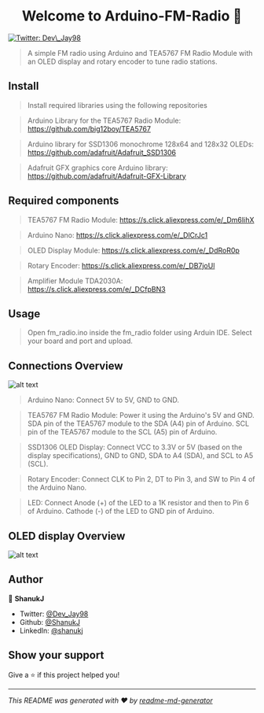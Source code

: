 <h1 align="center">Welcome to Arduino-FM-Radio 👋</h1>
<p>
  <a href="https://twitter.com/Dev\_Jay98" target="_blank">
    <img alt="Twitter: Dev\_Jay98" src="https://img.shields.io/twitter/follow/Dev\_Jay98.svg?style=social" />
  </a>
</p>

> A simple FM radio using Arduino and TEA5767 FM Radio Module with an OLED display and rotary encoder to tune radio stations.

## Install

> Install required libraries using the following repositories

> Arduino Library for the TEA5767 Radio Module: https://github.com/big12boy/TEA5767 

> Arduino library for SSD1306 monochrome 128x64 and 128x32 OLEDs: https://github.com/adafruit/Adafruit_SSD1306

> Adafruit GFX graphics core Arduino library: https://github.com/adafruit/Adafruit-GFX-Library

## Required components

> TEA5767 FM Radio Module: https://s.click.aliexpress.com/e/_Dm6IihX 

> Arduino Nano: https://s.click.aliexpress.com/e/_DlCrJc1 

> OLED Display Module: https://s.click.aliexpress.com/e/_DdRoR0p 

> Rotary Encoder: https://s.click.aliexpress.com/e/_DB7joUl 

> Amplifier Module TDA2030A: https://s.click.aliexpress.com/e/_DCfpBN3

## Usage

> Open fm_radio.ino inside the fm_radio folder using Arduin IDE. Select your board and port and upload.

## Connections Overview

![alt text](https://res.cloudinary.com/dgly8b9lq/image/upload/v1702736232/digram.png)

> Arduino Nano: Connect 5V to 5V, GND to GND.

> TEA5767 FM Radio Module: Power it using the Arduino's 5V and GND. SDA pin of the TEA5767 module to the SDA (A4) pin of Arduino. SCL pin of the TEA5767 module to the SCL (A5) pin of Arduino.

> SSD1306 OLED Display: Connect VCC to 3.3V or 5V (based on the display specifications), GND to GND, SDA to A4 (SDA), and SCL to A5 (SCL).

> Rotary Encoder: Connect CLK to Pin 2, DT to Pin 3, and SW to Pin 4 of the Arduino Nano.

> LED: Connect Anode (+) of the LED to a 1K resistor and then to Pin 6 of Arduino. Cathode (-) of the LED to GND pin of Arduino.

## OLED display Overview

![alt text](https://res.cloudinary.com/dgly8b9lq/image/upload/v1702731714/Title.png)

## Author

👤 **ShanukJ**

* Twitter: [@Dev\_Jay98](https://twitter.com/Dev\_Jay98)
* Github: [@ShanukJ](https://github.com/ShanukJ)
* LinkedIn: [@shanukj](https://linkedin.com/in/shanukj)

## Show your support

Give a ⭐️ if this project helped you!

***
_This README was generated with ❤️ by [readme-md-generator](https://github.com/kefranabg/readme-md-generator)_